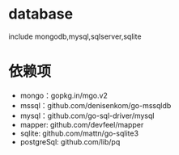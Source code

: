 # database
include mongodb,mysql,sqlserver,sqlite

# 依赖项
* mongo：gopkg.in/mgo.v2
* mssql：github.com/denisenkom/go-mssqldb
* mysql：github.com/go-sql-driver/mysql
* mapper: github.com/devfeel/mapper
* sqlite: github.com/mattn/go-sqlite3
* postgreSql: github.com/lib/pq
